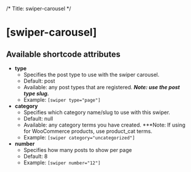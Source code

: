 /*
Title: swiper-carousel
 */

# [swiper-carousel]

## Available shortcode attributes

* **type**
	* Specifies the post type to use with the swiper carousel.
	* Default: post
	* Available: any post types that are registered. ***Note: use the post type slug.***
	* Example: `[swiper type="page"]`
* **category**
	* Specifies which category name/slug to use with this swiper.
	* Default: null
	* Available: any category terms you have created. ***Note: If using for WooCommerce products, use product_cat terms.
	* Example: `[swiper category="uncategorized"]`
* **number**
	* Specifies how many posts to show per page
	* Default: 8
	* Example: `[swiper number="12"]`
